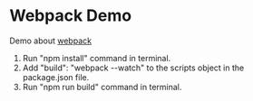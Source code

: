 # Webpack Demo

Demo about <a href="https://webpack.js.org">webpack</a>

1. Run "npm install" command in terminal.
2. Add "build": "webpack --watch" to the scripts object in the package.json file.
3. Run "npm run build" command in terminal.